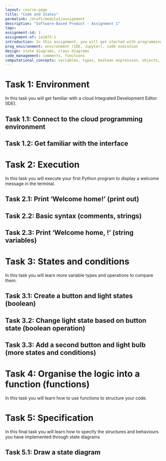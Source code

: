 ```yaml
---
layout: course-page
title: "Code and States"
permalink: /draft/module1/assignment
description: "Software-Based Product - Assignment 1"
tags:
assignment-id: 1
assignment-of: io1075-1
introduction: In this assignment, you will get started with programming through the development of a traditional lighting system, including switches, dimmers and light bulbs. 
prog_environment: environment (IDE, Jupyter), code execution
design: state diagrams, class diagrams
code_management: comments, functions
computational_concepts: variables, types, boolean expression, objects, control flow
---
```


# Task 1: Environment
In this task you will get familiar with a cloud Integrated Development Editor (IDE).

## Task 1.1: Connect to the cloud programming environment
## Task 1.2: Get familiar with the interface


# Task 2: Execution
In this task you will execute your first Python program to display a welcome message in the terminal.

## Task 2.1: Print ‘Welcome home!’ (print out)
## Task 2.2: Basic syntax (comments, strings)
## Task 2.3: Print ‘Welcome home, <name>!’ (string variables)

# Task 3: States and conditions

In this task you will learn more variable types and operations to compare them.

## Task 3.1: Create a button and light states (boolean)
## Task 3.2: Change light state based on button state (boolean operation)
## Task 3.3: Add a second button and light bulb (more states and conditions)


# Task 4: Organise the logic into a function (functions)

In this task you will learn how to use functions to structure your code.


# Task 5: Specification

In this final task you will learn how to specify the structures and behaviours you have implemented through state diagrams

## Task 5.1: Draw a state diagram
